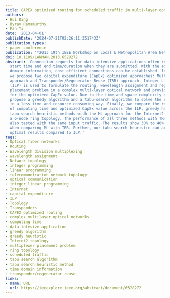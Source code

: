 ```yaml
---
title: CAPEX optimized routing for scheduled traffic in multi-layer optical networks
authors:
- Hui Ding
- Byrav Ramamurthy
- Pan Yi
date: '2013-04-01'
publishDate: '2024-07-21T02:26:11.351743Z'
publication_types:
- paper-conference
publication: '*2013 19th IEEE Workshop on Local & Metropolitan Area Networks (LANMAN)*'
doi: 10.1109/LANMAN.2013.6528272
abstract: 'Connection requests for data-intensive applications often require specific
  start time and end time/duration when they are submitted. With the additional time
  domain information, cost efficient connections can be established. In this paper,
  we propose two capital expenditure (CapEx) optimized approaches: Multi-Layer (ML)
  approach and Transponder/Regenerator Reuse (TRR) approach. Integer Linear Programming
  (ILP) is used to formulate the routing, wavelength assignment and regenerator/multiplexer
  placement problem in a complex multi-layer optical network and provide lower bounds
  for the optimized CapEx value. Due to the time and space complexity of ILP, we also
  propose a greedy algorithm and a tabu-search algorithm to solve the same problem
  in a less time and resource consuming way. Finally, we compare the results in terms
  of computing time and optimized CapEx value across the ILP, greedy heuristic and
  tabu search heuristic methods with the ML approach for the Internet2 topology and
  a 6-node ring topology. The performance of all three methods with TRR approach is
  also tested with the same input traffic. The results show 30% to 40% less CapEx
  when comparing ML with TRR. Further, our tabu search heuristic can achieve near
  optimal results compared to ILP.'
tags:
- Optical fiber networks
- Routing
- Wavelength division multiplexing
- wavelength assignment
- Network topology
- integer programming
- linear programming
- telecommunication network topology
- optical communication
- integer linear programming
- Internet
- capital expenditure
- ILP
- Topology
- Transponders
- CAPEX optimized routing
- complex multilayer optical networks
- computing time
- data intesive application
- greedy algorithm
- greedy heuristic
- Interet2 topology
- multiplexer placement problem
- ring topology
- scheduled traffic
- tabu search algorithm
- tabu search heuristic method
- time domain information
- transponder/regenerator reuse
links:
- name: URL
  url: https://ieeexplore.ieee.org/abstract/document/6528272
---
```

